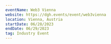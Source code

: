 ```yaml
---
eventName: Web3 Vienna
website: https://dgh.events/event/web3vienna
location: Vienna, Austria
startDate: 06/28/2023
endDate: 06/29/2023
tag: Industry Event
---
```

